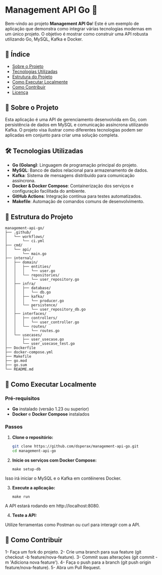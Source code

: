 # Management API Go 🚀

Bem-vindo ao projeto **Management API Go**! Este é um exemplo de aplicação que demonstra como integrar várias tecnologias modernas em um único projeto. O objetivo é mostrar como construir uma API robusta utilizando Go, MySQL, Kafka e Docker.

## 📝 Índice

- [Sobre o Projeto](#-sobre-o-projeto)
- [Tecnologias Utilizadas](#-tecnologias-utilizadas)
- [Estrutura do Projeto](#-estrutura-do-projeto)
- [Como Executar Localmente](#-como-executar-localmente)
- [Como Contribuir](#-como-contribuir)
- [Licença](#-licença)

## 📖 Sobre o Projeto

Esta aplicação é uma API de gerenciamento desenvolvida em Go, com persistência de dados em MySQL e comunicação assíncrona utilizando Kafka. O projeto visa ilustrar como diferentes tecnologias podem ser aplicadas em conjunto para criar uma solução completa.

## 🛠 Tecnologias Utilizadas

- **Go (Golang)**: Linguagem de programação principal do projeto.
- **MySQL**: Banco de dados relacional para armazenamento de dados.
- **Kafka**: Sistema de mensagens distribuído para comunicação assíncrona.
- **Docker & Docker Compose**: Containerização dos serviços e configuração facilitada do ambiente.
- **GitHub Actions**: Integração contínua para testes automatizados.
- **Makefile**: Automação de comandos comuns de desenvolvimento.

## 📁 Estrutura do Projeto

```
management-api-go/
├── .github/
│   └── workflows/
│       └── ci.yml
├── cmd/
│   └── api/
│       └── main.go
├── internal/
│   ├── domain/
│   │   ├── entities/
│   │   │   └── user.go
│   │   └── repositories/
│   │       └── user_repository.go
│   ├── infra/
│   │   ├── database/
│   │   │   └── db.go
│   │   ├── kafka/
│   │   │   └── producer.go
│   │   └── persistence/
│   │       └── user_repository_db.go
│   ├── interfaces/
│   │   ├── controllers/
│   │   │   └── user_controller.go
│   │   └── routes/
│   │       └── routes.go
│   └── usecases/
│       ├── user_usecase.go
│       └── user_usecase_test.go
├── Dockerfile
├── docker-compose.yml
├── Makefile
├── go.mod
├── go.sum
└── README.md

```

## 🚀 Como Executar Localmente

### Pré-requisitos

- **Go** instalado (versão 1.23 ou superior)
- **Docker** e **Docker Compose** instalados

### Passos

1. **Clone o repositório:**

   ```bash
   git clone https://github.com/dsperax/management-api-go.git
   cd management-api-go
   ```

2. **Inicie os serviços com Docker Compose:**

    ```
    make setup-db
    ```
Isso irá iniciar o MySQL e o Kafka em contêineres Docker.

3. **Execute a aplicação:**

    ```
    make run
    ```
A API estará rodando em http://localhost:8080.

4. **Teste a API:**    

Utilize ferramentas como Postman ou curl para interagir com a API.

## 🤝 Como Contribuir
1- Faça um fork do projeto.
2- Crie uma branch para sua feature (git checkout -b feature/nova-feature).
3- Commit suas alterações (git commit -m 'Adiciona nova feature').
4- Faça o push para a branch (git push origin feature/nova-feature).
5- Abra um Pull Request.